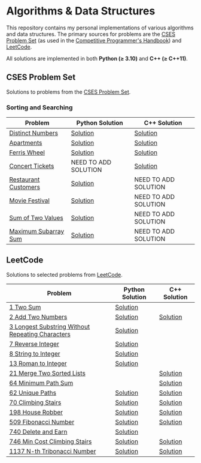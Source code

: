 # Algorithms & Data Structures

This repository contains my personal implementations of various algorithms and data structures. The primary sources for problems are the [CSES Problem Set](https://cses.fi/problemset/) (as used in the [Competitive Programmer's Handbook](./cp-handbook/book.pdf)) and [LeetCode](https://leetcode.com/problemset/).

All solutions are implemented in both **Python (≥ 3.10)** and **C++ (≥ C++11)**.

## CSES Problem Set

Solutions to problems from the [CSES Problem Set](https://cses.fi/problemset/).

### Sorting and Searching

| Problem                                                        | Python Solution                                                   | C++ Solution                                                        |
|----------------------------------------------------------------|-------------------------------------------------------------------|---------------------------------------------------------------------|
| [Distinct Numbers](https://cses.fi/problemset/task/1621/)       | [Solution](./cp-handbook/py_src/Sortings/distinct_numbers.py)     | [Solution](./cp-handbook/cpp_src/Sortings/distinct_numbers.cpp)     |
| [Apartments](https://cses.fi/problemset/task/1084/)             | [Solution](./cp-handbook/py_src/Sortings/apartments.py)           | [Solution](./cp-handbook/cpp_src/Sortings/apartment.cpp)            |
| [Ferris Wheel](https://cses.fi/problemset/task/1090)            | [Solution](./cp-handbook/py_src/Sortings/ferris_wheel.py)         | [Solution](./cp-handbook/cpp_src/Sortings/ferris_wheel.cpp)         |
| [Concert Tickets](https://cses.fi/problemset/task/1091)         |                     NEED TO ADD SOLUTION                          | [Solution](./cp-handbook/cpp_src/Sortings/concert_tickets.cpp)      |
| [Restaurant Customers](https://cses.fi/problemset/task/1619)    | [Solution](./cp-handbook/py_src/Sortings/restaurant_customers.py) |                       NEED TO ADD SOLUTION                          |
| [Movie Festival](https://cses.fi/problemset/task/1629)          | [Solution](./cp-handbook/py_src/Sortings/movie_festival.py)       |                       NEED TO ADD SOLUTION                          |
| [Sum of Two Values](https://cses.fi/problemset/task/1640)       | [Solution](./cp-handbook/py_src/Sortings/sum_of_two_values.py)    |                       NEED TO ADD SOLUTION                          |
| [Maximum Subarray Sum](https://cses.fi/problemset/task/1643)    | [Solution](./cp-handbook/py_src/Sortings/max_subarray_sum.py)     |                       NEED TO ADD SOLUTION                          |

## LeetCode

Solutions to selected problems from [LeetCode](https://leetcode.com/).

| Problem                                                                                                                           | Python Solution                                                                   | C++ Solution                                                                     |
|-----------------------------------------------------------------------------------------------------------------------------------|-----------------------------------------------------------------------------------|----------------------------------------------------------------------------------|
| [1 Two Sum](https://leetcode.com/problems/two-sum/)                                                                               | [Solution](./Leetcode/easy/1_two_sum.py)                                          |                                                                                  |
| [2 Add Two Numbers](https://leetcode.com/problems/add-two-numbers/)                                                               | [Solution](./Leetcode/medium/2_add_two_numbers.py)                                | [Solution](./Leetcode/medium/2_add_two_numbers.cpp)                              |
| [3 Longest Substring Without Repeating Characters](https://leetcode.com/problems/longest-substring-without-repeating-characters/) | [Solution](./Leetcode/medium/3_longest_substring_without_repeating_characters.py) |                                                                                  |
| [7 Reverse Integer](https://leetcode.com/problems/reverse-integer/)                                                               | [Solution](./Leetcode/medium/7_reverse_integer.py)                                |                                                                                  |
| [8 String to Integer](https://leetcode.com/problems/string-to-integer-atoi/)                                                      | [Solution](./Leetcode/medium/8_string_to_integer.py)                              |                                                                                  |
| [13 Roman to Integer](https://leetcode.com/problems/roman-to-integer/)                                                             | [Solution](./Leetcode/easy/13_roman_to_integer.py)                               |                                                                                  |
| [21 Merge Two Sorted Lists](https://leetcode.com/problems/merge-two-sorted-lists/)                                                |                                                                                   | [Solution](./Leetcode/easy/21_merge_two_sorted_lists.cpp)                        |
| [64 Minimum Path Sum](https://leetcode.com/problems/minimum-path-sum/)                                                            |                                                                                   | [Solution](./Leetcode/dynamic_programming/medium/64_Minimum_Path_Sum.cpp)        |
| [62 Unique Paths](https://leetcode.com/problems/unique-paths/)                                                                    | [Solution](./Leetcode/dynamic_programming/medium/62_unique_paths.py)              | [Solution](./Leetcode/dynamic_programming/medium/62_unique_paths.cpp)            |
| [70 Climbing Stairs](https://leetcode.com/problems/climbing-stairs/)                                                              | [Solution](./Leetcode/dynamic_programming/easy/70_climbing_stairs.py)             | [Solution](./Leetcode/dynamic_programming/easy/70_climbing_stairs.cpp)           |
| [198 House Robber](https://leetcode.com/problems/house-robber/)                                                                   | [Solution](./Leetcode/dynamic_programming/medium/198_house_robber.py)             | [Solution](./Leetcode/dynamic_programming/medium/198_house_robber.cpp)           |
| [509 Fibonacci Number](https://leetcode.com/problems/fibonacci-number/)                                                           | [Solution](./Leetcode/dynamic_programming/easy/509_fibonacci_number.py)           | [Solution](./Leetcode/dynamic_programming/easy/509_fibonacci_number.cpp)         |
| [740 Delete and Earn](https://leetcode.com/problems/delete-and-earn/)                                                             | [Solution](./Leetcode/dynamic_programming/medium/740_delete_and_earn.py)          |                                                                                  |
| [746 Min Cost Climbing Stairs](https://leetcode.com/problems/min-cost-climbing-stairs/)                                           | [Solution](./Leetcode/dynamic_programming/easy/746_min_cost_climbing_stairs.py)   | [Solution](./Leetcode/dynamic_programming/easy/746_min_cost_climbing_stairs.cpp) |
| [1137 N-th Tribonacci Number](https://leetcode.com/problems/n-th-tribonacci-number/)                                              | [Solution](./Leetcode/dynamic_programming/easy/1137_N-th_tribonacci_number.py)    | [Solution](./Leetcode/dynamic_programming/easy/1137_N-th_tribonacci_number.cpp)  |
